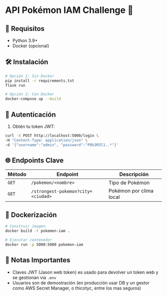 # API Pokémon IAM Challenge 🚀

## 🔧 Requisitos
- Python 3.9+
- Docker (opcional)

## 🛠 Instalación
```bash
# Opción 1: Sin Docker
pip install -r requirements.txt
flask run

# Opción 2: Con Docker
docker-compose up --build
```

## 🔐 Autenticación
1. Obtén tu token JWT:
```bash
curl -X POST http://localhost:5000/login \
-H "Content-Type: application/json" \
-d '{"username":"admin", "password":"P0k3M3l1..*"}'
```

## 🌐 Endpoints Clave
| Método | Endpoint | Descripción |
|--------|----------|-------------|
| `GET` | `/pokemon/<nombre>` | Tipo de Pokémon |
| `GET` | `/strongest-pokemon?city=<ciudad>` | Pokémon por clima local |

## 🐳 Dockerización
```bash
# Construir imagen
docker build -t pokemon-iam .

# Ejecutar contenedor
docker run -p 5000:5000 pokemon-iam
```

## 📌 Notas Importantes
- Claves JWT (Jason web token) es usado para devolver un token web y  se gestionan via `.env`
- Usuarios son de demostración (en producción usar DB y un gestor como AWS Secret Manager, o thicotyc, entre los mas seguros)